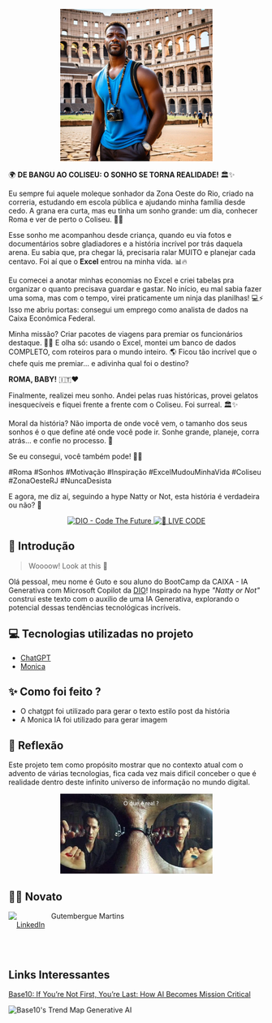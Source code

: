 <p align="center">
<img 
    src="./assets/minha_viagem_para_Roma.png"
    width="300"
/>
</p>

🌍 **DE BANGU AO COLISEU: O SONHO SE TORNA REALIDADE!** 🏛️✨  

Eu sempre fui aquele moleque sonhador da Zona Oeste do Rio, criado na correria, estudando em escola pública e ajudando minha família desde cedo. A grana era curta, mas eu tinha um sonho grande: um dia, conhecer Roma e ver de perto o Coliseu. 💭✨ 

Esse sonho me acompanhou desde criança, quando eu via fotos e documentários sobre gladiadores e a história incrível por trás daquela arena. Eu sabia que, pra chegar lá, precisaria ralar MUITO e planejar cada centavo. Foi aí que o **Excel** entrou na minha vida. 📊🔥  

Eu comecei a anotar minhas economias no Excel e criei tabelas pra organizar o quanto precisava guardar e gastar. No início, eu mal sabia fazer uma soma, mas com o tempo, virei praticamente um ninja das planilhas! 💻⚡ Isso me abriu portas: consegui um emprego como analista de dados na Caixa Econômica Federal.  

Minha missão? Criar pacotes de viagens para premiar os funcionários destaque. 🚀💼 E olha só: usando o Excel, montei um banco de dados COMPLETO, com roteiros para o mundo inteiro. 🌎 Ficou tão incrível que o chefe quis me premiar... e adivinha qual foi o destino?  

**ROMA, BABY!** 🇮🇹❤️  

Finalmente, realizei meu sonho. Andei pelas ruas históricas, provei gelatos inesquecíveis e fiquei frente a frente com o Coliseu. Foi surreal. 🏛️✨  

Moral da história? Não importa de onde você vem, o tamanho dos seus sonhos é o que define até onde você pode ir. Sonhe grande, planeje, corra atrás... e confie no processo. 🙌  

Se eu consegui, você também pode! 🚀💡  

#Roma #Sonhos #Motivação #Inspiração #ExcelMudouMinhaVida #Coliseu #ZonaOesteRJ #NuncaDesista

E agora, me diz aí, seguindo a hype Natty or Not, esta história é verdadeira ou não? 🤔

<p align="center">
<a href="https://dio.me/">
    <img 
        src="https://img.shields.io/badge/DIO-Code_The_Future-28DA77?logo=youtube" 
        alt="DIO - Code The Future">
</a>
<a href="https://dio.me/">
<img 
    src="https://img.shields.io/badge/🔴_LIVE_CODE-FF5E72" 
    alt="🔴 LIVE CODE">
</a>
</p>


## 🚀 Introdução

> Woooow! Look at this 👀

Olá pessoal, meu nome é Guto e sou aluno do BootCamp da CAIXA - IA Generativa com Microsoft Copilot da [DIO](https://dio.me)! Inspirado na hype _"Natty or Not"_ construi este texto com o auxilio de uma IA Generativa, explorando o potencial dessas tendências tecnológicas incríveis.

## 💻 Tecnologias utilizadas no projeto

- [ChatGPT](https://chat.openai.com/) 
- [Monica](https://monica.im/home)


## ✨ Como foi feito ?

- O chatgpt foi utilizado para gerar o texto estilo post da história
- A Monica IA foi utilizado para gerar imagem

## 💭 Reflexão

Este projeto tem como propósito mostrar que no contexto atual com o advento de várias tecnologias, fica cada vez mais dificil conceber o que é realidade dentro deste infinito universo de informação no mundo digital.

<p align="center">
<img 
    src="./assets/o_que_e_verdade.png"
    width="300"
/>
</p>

## 👨‍💻 Novato

<p>
    <img 
      align=left 
      margin=10 
      width=80 
      src="https://cdn.jsdelivr.net/gh/alohe/avatars/png/memo_30.png"
    />
    <p>&nbspGutembergue Martins<br>&nbsp
    &nbsp;
    <a 
        href="<a href="https://www.linkedin.com/in/gutembergue-martins-38336a59" target="_blank">LinkedIn</a>
    </p>
<br/><br/>


## Links Interessantes

[Base10: If You’re Not First, You’re Last: How AI Becomes Mission Critical](https://base10.vc/post/generative-ai-mission-critical/)

![Base10's Trend Map Generative AI](https://github.com/digitalinnovationone/lab-natty-or-not/assets/730492/f4df26e8-f8f7-4419-8252-c69d73ea930c)
